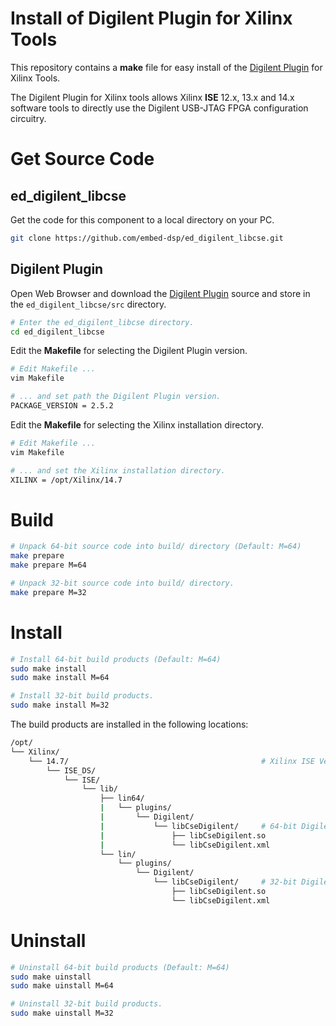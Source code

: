 
# Install of Digilent Plugin for Xilinx Tools

This repository contains a **make** file for easy install of the 
[Digilent Plugin](https://digilent.com/reference/software/digilent-plugin-xilinx-tools/start)
for Xilinx Tools.

The Digilent Plugin for Xilinx tools allows Xilinx **ISE** 12.x, 13.x and 14.x 
software tools to directly use the Digilent USB-JTAG FPGA configuration circuitry.


# Get Source Code

## ed_digilent_libcse
Get the code for this component to a local directory on your PC.

```bash
git clone https://github.com/embed-dsp/ed_digilent_libcse.git
```

## Digilent Plugin
Open Web Browser and download the [Digilent Plugin](https://digilent.com/reference/software/digilent-plugin-xilinx-tools/start) source and store in the `ed_digilent_libcse/src` directory.

```bash
# Enter the ed_digilent_libcse directory.
cd ed_digilent_libcse
```

Edit the **Makefile** for selecting the Digilent Plugin version.
```bash
# Edit Makefile ...
vim Makefile

# ... and set path the Digilent Plugin version.
PACKAGE_VERSION = 2.5.2
```

Edit the **Makefile** for selecting the Xilinx installation directory.
```bash
# Edit Makefile ...
vim Makefile

# ... and set the Xilinx installation directory.
XILINX = /opt/Xilinx/14.7
```


# Build

```bash
# Unpack 64-bit source code into build/ directory (Default: M=64)
make prepare
make prepare M=64
```

```bash
# Unpack 32-bit source code into build/ directory.
make prepare M=32
```


# Install

```bash
# Install 64-bit build products (Default: M=64)
sudo make install
sudo make install M=64
```

```bash
# Install 32-bit build products.
sudo make install M=32
```

The build products are installed in the following locations:

```bash
/opt/
└── Xilinx/
    └── 14.7/                                           # Xilinx ISE Version
        └── ISE_DS/
            └── ISE/
                └── lib/
                    ├── lin64/
                    |   └── plugins/
                    |       └── Digilent/
                    |           └── libCseDigilent/     # 64-bit Digilent Plugin for Linux
                    |               ├── libCseDigilent.so
                    |               └── libCseDigilent.xml
                    └── lin/
                        └── plugins/
                            └── Digilent/
                                └── libCseDigilent/     # 32-bit Digilent Plugin for Linux
                                    ├── libCseDigilent.so
                                    └── libCseDigilent.xml
```


# Uninstall

```bash
# Uninstall 64-bit build products (Default: M=64)
sudo make uinstall
sudo make uinstall M=64
```

```bash
# Uninstall 32-bit build products.
sudo make uinstall M=32
```
